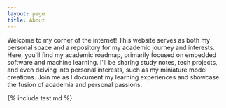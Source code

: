 ```yaml
---
layout: page
title: About
---
```


<p class="message">
  Welcome to my corner of the internet! This website serves as both my personal space and a repository for my academic journey and interests. Here, you'll find my academic roadmap, primarily focused on embedded software and machine learning. I'll be sharing study notes, tech projects, and even delving into personal interests, such as my miniature model creations. Join me as I document my learning experiences and showcase the fusion of academia and personal passions.
</p>


{% include test.md %}
